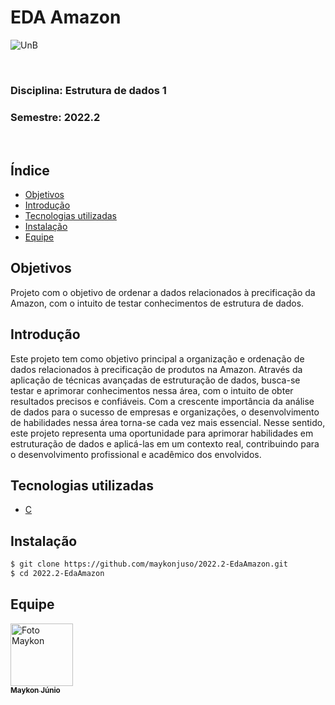<h1>EDA Amazon</h1>

![UnB](https://github.com/maykonjuso/2022.1-Amicis/assets/89596623/0a192c70-9631-451b-a4ef-eadb2bb892e7)

<p><br></p>

<h3><b>Disciplina:</b> Estrutura de dados 1</h3>
<h3><b>Semestre:</b> 2022.2</h3>

<p><br></p>

<h2>Índice</h2>

- [Objetivos](#objetivos)
- [Introdução](#introdução)
- [Tecnologias utilizadas](#tecnologias-utilizadas)
- [Instalação](#instalação)
- [Equipe](#equipe)

## Objetivos

Projeto com o objetivo de ordenar a dados relacionados à precificação da Amazon, com o intuito de testar conhecimentos de estrutura de dados.

## Introdução

Este projeto tem como objetivo principal a organização e ordenação de dados relacionados à precificação de produtos na Amazon. Através da aplicação de técnicas avançadas de estruturação de dados, busca-se testar e aprimorar conhecimentos nessa área, com o intuito de obter resultados precisos e confiáveis. Com a crescente importância da análise de dados para o sucesso de empresas e organizações, o desenvolvimento de habilidades nessa área torna-se cada vez mais essencial. Nesse sentido, este projeto representa uma oportunidade para aprimorar habilidades em estruturação de dados e aplicá-las em um contexto real, contribuindo para o desenvolvimento profissional e acadêmico dos envolvidos.

## Tecnologias utilizadas

- [C](<https://pt.wikipedia.org/wiki/C_(linguagem_de_programa%C3%A7%C3%A3o)>)

## Instalação

```bash
$ git clone https://github.com/maykonjuso/2022.2-EdaAmazon.git
$ cd 2022.2-EdaAmazon
```

## Equipe

<a href="#">
    <img src="https://avatars.githubusercontent.com/u/89596623?v=4" width="100px;" alt="Foto Maykon"/><br>
    <sub>
        <b>Maykon Júnio</b>
    </sub>
</a>
